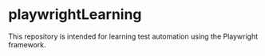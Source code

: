 # playwrightLearning
This repository is intended for learning test automation using the Playwright framework.
